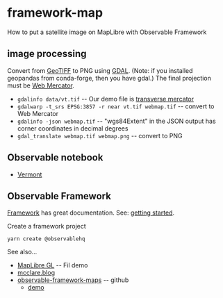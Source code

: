 # framework-map

How to put a satellite image on MapLibre with Observable Framework

## image processing

Convert from [GeoTIFF](https://www.earthdata.nasa.gov/esdis/esco/standards-and-practices/geotiff)
to PNG using [GDAL](https://gdal.org/index.html). 
(Note: if you installed geopandas from conda-forge, then you have gdal.)
The final projection must be [Web Mercator](https://en.wikipedia.org/wiki/Web_Mercator_projection).

* `gdalinfo data/vt.tif` -- Our demo file is [transverse mercator](https://en.wikipedia.org/wiki/Transverse_Mercator_projection)
* `gdalwarp -t_srs EPSG:3857 -r near vt.tif webmap.tif` -- convert to Web Mercator
* `gdalinfo -json webmap.tif` -- "wgs84Extent" in the JSON output has corner coordinates in decimal degrees
* `gdal_translate webmap.tif webmap.png` -- convert to PNG

## Observable notebook

* [Vermont](https://observablehq.com/@pbogden/vermont)

## Observable Framework

[Framework](https://observablehq.com/framework/) has great documentation.
See: [getting started](https://observablehq.com/framework/getting-started).

Create a framework project
```
yarn create @observablehq
```

See also...
* [MapLibre GL](https://observablehq.observablehq.cloud/pangea/party/maplibre-gl#12/47.27574/11.39085/0/52) -- Fil demo
* [mcclare.blog](https://mclare.blog/posts/building-oss-map-apps-with-observable-framework/)
* [observable-framework-maps](https://github.com/bdon/observable-framework-maps) -- github
  * [demo](https://bdon.github.io/observable-framework-maps/)
